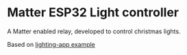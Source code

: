 # Matter ESP32 Light controller

A Matter enabled relay, developed to control christmas lights.

Based on [lighting-app example](https://github.com/project-chip/connectedhomeip/tree/master/examples/lighting-app)
